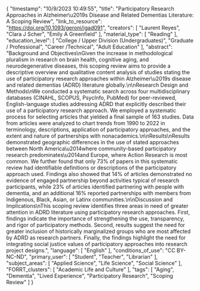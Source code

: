 {
    "timestamp": "10/9/2023 10:49:55",
    "title": "Participatory Research Approaches in Alzheimer\u2019s Disease and Related Dementias Literature: A Scoping Review",
    "link_to_resource": "https://doi.org/10.1093/geroni/igad091",
    "creators": [
        "Laurent Reyes",
        "Clara J Scher",
        "Emily A Greenfield"
    ],
    "material_type": [
        "Reading"
    ],
    "education_level": [
        "College / Upper Division (Undergraduates)",
        "Graduate / Professional",
        "Career /Technical",
        "Adult Education"
    ],
    "abstract": "Background and Objectives\nGiven the increase in methodological pluralism in research on brain health, cognitive aging, and neurodegenerative diseases, this scoping review aims to provide a descriptive overview and qualitative content analysis of studies stating the use of participatory research approaches within Alzheimer\u2019s disease and related dementias (ADRD) literature globally.\n\nResearch Design and Methods\nWe conducted a systematic search across four multidisciplinary databases (CINAHL, SCOPUS, PsycInfo, PubMed) for peer-reviewed, English-language studies addressing ADRD that explicitly described their use of a participatory research approach. We employed a systematic process for selecting articles that yielded a final sample of 163 studies. Data from articles were analyzed to chart trends from 1990 to 2022 in terminology, descriptions, application of participatory approaches, and the extent and nature of partnerships with nonacademics.\n\nResults\nResults demonstrated geographic differences in the use of stated approaches between North America\u2014where community-based participatory research predominates\u2014and Europe, where Action Research is most common. We further found that only 73% of papers in this systematic review had identifiable definitions or descriptions of the participatory approach used. Findings also showed that 14% of articles demonstrated no evidence of engaged partnership beyond activities typical of research participants, while 23% of articles identified partnering with people with dementia, and an additional 16% reported partnerships with members from Indigenous, Black, Asian, or Latinx communities.\n\nDiscussion and Implications\nThis scoping review identifies three areas in need of greater attention in ADRD literature using participatory research approaches. First, findings indicate the importance of strengthening the use, transparency, and rigor of participatory methods. Second, results suggest the need for greater inclusion of historically marginalized groups who are most affected by ADRD as research partners. Finally, the findings highlight the need for integrating social justice values of participatory approaches into research project designs.",
    "language": [
        "English"
    ],
    "conditions_of_use": "CC BY-NC-ND",
    "primary_user": [
        "Student",
        "Teacher",
        "Librarian"
    ],
    "subject_areas": [
        "Applied Science",
        "Life Science",
        "Social Science"
    ],
    "FORRT_clusters": [
        "Academic Life and Culture"
    ],
    "tags": [
        "Aging",
        "Dementia",
        "Lived Experience",
        "Participatory Research",
        "Scoping Review"
    ]
}